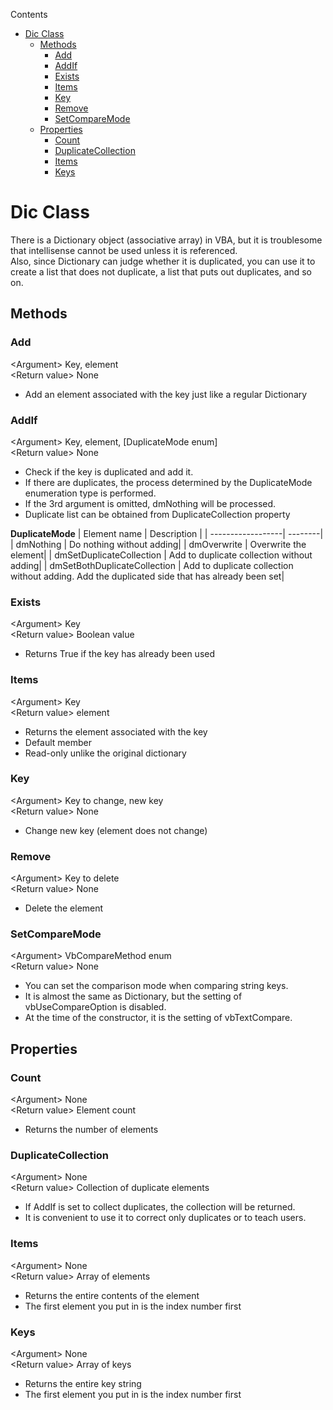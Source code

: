 
Contents
<!-- @import "[TOC]" {cmd="toc" depthFrom=1 depthTo=6 orderedList=false} -->
<!-- code_chunk_output -->

- [Dic Class](#dic-class)
  - [Methods](#methods)
    - [Add](#add)
    - [AddIf](#addif)
    - [Exists](#exists)
    - [Items](#items)
    - [Key](#key)
    - [Remove](#remove)
    - [SetCompareMode](#setcomparemode)
  - [Properties](#properties)
    - [Count](#count)
    - [DuplicateCollection](#duplicatecollection)
    - [Items](#items-1)
    - [Keys](#keys)

<!-- /code_chunk_output -->

# Dic Class

There is a Dictionary object (associative array) in VBA, but it is troublesome that intellisense cannot be used unless it is referenced.  
Also, since Dictionary can judge whether it is duplicated, you can use it to create a list that does not duplicate, a list that puts out duplicates, and so on.   

## Methods

### Add

\<Argument> Key, element  
\<Return value> None  

- Add an element associated with the key just like a regular Dictionary

### AddIf

\<Argument> Key, element, [DuplicateMode enum]  
\<Return value> None  

- Check if the key is duplicated and add it.
- If there are duplicates, the process determined by the DuplicateMode enumeration type is performed.
- If the 3rd argument is omitted, dmNothing will be processed.
- Duplicate list can be obtained from DuplicateCollection property

**DuplicateMode**
|  Element name           |  Description  |
| ------------------| --------|
|  dmNothing          |  Do nothing without adding|
|  dmOverwrite       |  Overwrite the element|
|  dmSetDuplicateCollection       |  Add to duplicate collection without adding|
|  dmSetBothDuplicateCollection          |  Add to duplicate collection without adding. Add the duplicated side that has already been set|

### Exists

\<Argument> Key  
\<Return value> Boolean value 

- Returns True if the key has already been used


### Items

\<Argument> Key  
\<Return value> element

- Returns the element associated with the key
- Default member
- Read-only unlike the original dictionary

### Key
\<Argument> Key to change, new key  
\<Return value> None

- Change new key (element does not change)

### Remove
\<Argument> Key to delete  
\<Return value> None

- Delete the element

### SetCompareMode

\<Argument> VbCompareMethod enum  
\<Return value> None 

- You can set the comparison mode when comparing string keys.
- It is almost the same as Dictionary, but the setting of vbUseCompareOption is disabled.
- At the time of the constructor, it is the setting of vbTextCompare.


## Properties

### Count

\<Argument> None  
\<Return value> Element count 

- Returns the number of elements

### DuplicateCollection

\<Argument> None  
\<Return value> Collection of duplicate elements  

- If AddIf is set to collect duplicates, the collection will be returned.  
- It is convenient to use it to correct only duplicates or to teach users.

### Items

\<Argument> None  
\<Return value> Array of elements

- Returns the entire contents of the element
- The first element you put in is the index number first

### Keys

\<Argument> None  
\<Return value> Array of keys

- Returns the entire key string
- The first element you put in is the index number first